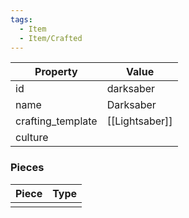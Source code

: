 ```yaml
---
tags:
  - Item
  - Item/Crafted
---
```


| Property          | Value          |
| ----------------- | -------------- |
| id                | darksaber      |
| name              | Darksaber      |
| crafting_template | [[Lightsaber]] |
| culture           |                |

### Pieces
| Piece | Type |
| ----- | ---- |
|       |      |




